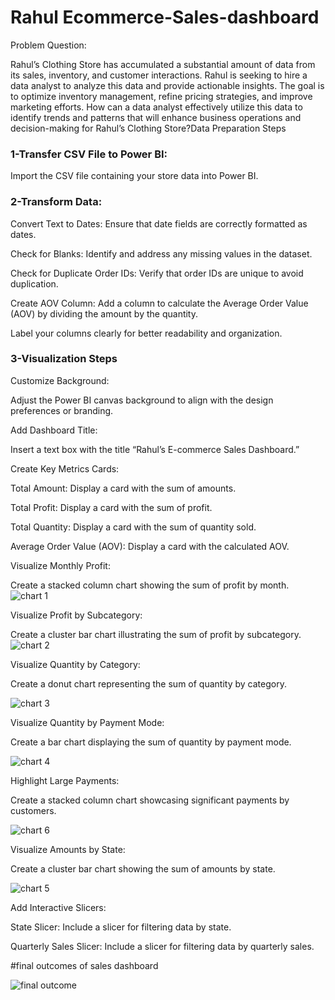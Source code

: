 # Rahul Ecommerce-Sales-dashboard
Problem Question:

Rahul’s Clothing Store has accumulated a substantial amount of data from its sales, inventory, and customer interactions. Rahul is seeking to hire a data analyst to analyze this data and provide actionable insights. The goal is to optimize inventory management, refine pricing strategies, and improve marketing efforts. How can a data analyst effectively utilize this data to identify trends and patterns that will enhance business operations and decision-making for Rahul’s Clothing Store?Data Preparation Steps

### 1-Transfer CSV File to Power BI:

Import the CSV file containing your store data into Power BI.

 ### 2-Transform Data:

Convert Text to Dates: Ensure that date fields are correctly formatted as dates.

Check for Blanks: Identify and address any missing values in the dataset.

Check for Duplicate Order IDs: Verify that order IDs are unique to avoid duplication.

Create AOV Column: Add a column to calculate the Average Order Value (AOV) by dividing the amount by the quantity.

Label your columns clearly for better readability and organization.

### 3-Visualization Steps

Customize Background:

Adjust the Power BI canvas background to align with the design preferences or branding.

Add Dashboard Title:

Insert a text box with the title “Rahul’s E-commerce Sales Dashboard.”

Create Key Metrics Cards:

Total Amount: Display a card with the sum of amounts.

Total Profit: Display a card with the sum of profit.

Total Quantity: Display a card with the sum of quantity sold.

Average Order Value (AOV): Display a card with the calculated AOV.

Visualize Monthly Profit:

Create a stacked column chart showing the sum of profit by month.
![chart 1](https://github.com/user-attachments/assets/e06d098c-eb28-4dd0-ae21-5a7a3e78286e)

Visualize Profit by Subcategory:

Create a cluster bar chart illustrating the sum of profit by subcategory.
![chart 2](https://github.com/user-attachments/assets/f78dcff8-3587-467a-9221-a260fedfe174)

Visualize Quantity by Category:

Create a donut chart representing the sum of quantity by category.

![chart 3](https://github.com/user-attachments/assets/79a75bbb-95ad-4843-bee2-e84bded85364)

Visualize Quantity by Payment Mode:

Create a bar chart displaying the sum of quantity by payment mode.

![chart 4](https://github.com/user-attachments/assets/188f1cb8-8cf2-4364-a16e-2e6e4daa32cd)

Highlight Large Payments:

Create a stacked column chart showcasing significant payments by customers.

![chart 6](https://github.com/user-attachments/assets/5e713656-d350-4071-a9a7-693060871b92)

Visualize Amounts by State:

Create a cluster bar chart showing the sum of amounts by state.

![chart 5](https://github.com/user-attachments/assets/d07df737-0536-456e-bf42-4560ad592d6b)

Add Interactive Slicers:

State Slicer: Include a slicer for filtering data by state.

Quarterly Sales Slicer: Include a slicer for filtering data by quarterly sales.

#final outcomes of sales dashboard

![final outcome](https://github.com/user-attachments/assets/cff3f08b-4208-4031-81d7-38ea80150529)

